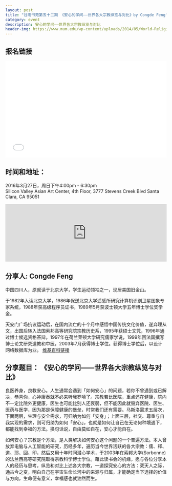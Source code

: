```yaml
---
layout: post
title: "谷雨书苑第五十二期 《安心的学问——世界各大宗教纵览与对比》by Congde Feng"
category: event
description: 安心的学问——世界各大宗教纵览与对比
header-img: https://www.mum.edu/wp-content/uploads/2014/05/World-Religions04296.jpg
---
```


## 报名链接
<div style="width:100%; text-align:left;" ><iframe  src="//eventbrite.com/tickets-external?eid=23873186343&ref=etckt" frameborder="0" height="300" width="100%" vspace="0" hspace="0" marginheight="5" marginwidth="5" scrolling="auto" allowtransparency="true"></iframe></div>

## 时间和地址：

2016年3月27日，周日下午4:00pm - 6:30pm  
Silicon Valley Asian Art Center, 4th Floor, 3777 Stevens Creek Blvd Santa Clara, CA 95051

<iframe width="100%" height="180" frameborder="0" style="border:0"
src="https://www.google.com/maps/embed/v1/place?q=3777%20Stevens%20Creek%20Blvd%20Santa%20Clara%2C%20CA%2095054&key=AIzaSyBU8Fpde0IWAvSPYuvrpcjOHm_8scuCusk" allowfullscreen></iframe>

## 分享人: Congde Feng
中国四川人，原就读于北京大学，学生运动领袖之一，现居美国旧金山。

于1982年入读北京大学，1986年保送北京大学遥感所研究计算机识别卫星图象专家系统，1988年获高级程序员证书，1989年5月获波士顿大学五年博士学位奖学金。 

天安门广场抗议运动后，在国内流亡的十个月中感悟中国传统文化价值，遂弃理从文，出国后转入法国索邦高等研究院宗教历史系，1995年获硕士文凭，1996年通过博士候选资格答辩。1997年在荷兰莱顿大学研究儒家学说，1999年回法国撰写博士论文研究道教和中医，2003年7月获得博士学位。获得博士学位后，以设计网络数据库为业。
[维基百科链接](https://zh.wikipedia.org/wiki/%E5%B0%81%E4%BB%8E%E5%BE%B7) 

## 分享题目： 《安心的学问——世界各大宗教纵览与对比》 

良医养身，良教安心。人生通常会遇到「如何安心」的问题，若你不曾遇到或已解决，恭喜你，心神康泰就不必来听我罗嗦了。宗教若比医院，重点还在健康，院内不一定比院外更健康，医生也可能比别人还衰弱，但不能因此就毁弃医院、医生、医药与医学，因为那是保障健康的堡垒，时常我们还有需要。马斯洛需求五层次，下面两层，生理与安全需求，可归纳为如何「安身」；上面三层，社交、尊重与自我实现的需求，则可归纳为如何「安心」，也就是如何让自己在无论何种境遇下，都能找到幸福的方法。换句话说，自由莫如自在，安心才能自在。

如何安心？宗教是个方法，是人类解决如何安心这个问题的一个普遍方法。本人曾放弃电脑与人工智能的研究，历经多年，遍历当今世界活跃的各大宗教：儒、释、道、耶、回、印，然后又用十年时间潜心学术，于2003年在索邦大学(Sorbonne)的法兰西高等研究院取得宗教科学博士学位。藉此读书会的机缘，愿与各位分享本人的经历与思考，纵览和对比上述各大宗教，一道探究安心的方法：究天人之际，通古今之变，明白自己在宇宙生命长河中的来源与归属，才能确定当下选择的价值与方向，生命便有意义，幸福感也就油然而生。


